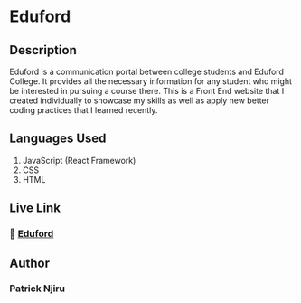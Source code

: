 # Eduford

## Description
Eduford is a communication portal between college students and Eduford College. It provides all the necessary information for any student who might be interested in pursuing a course there. This is a Front End website that I created individually to showcase my skills as well as apply new better coding practices that I learned recently.

## Languages Used

1. JavaScript (React Framework)
2. CSS
3. HTML

## Live Link
### :link: <a href='#'> Eduford </a>

## Author
### Patrick Njiru
